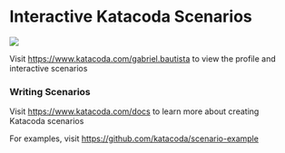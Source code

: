# Interactive Katacoda Scenarios

[![](http://shields.katacoda.com/katacoda/gabriel.bautista/count.svg)](https://www.katacoda.com/gabriel.bautista "Get your profile on Katacoda.com")

Visit https://www.katacoda.com/gabriel.bautista to view the profile and interactive scenarios

### Writing Scenarios
Visit https://www.katacoda.com/docs to learn more about creating Katacoda scenarios

For examples, visit https://github.com/katacoda/scenario-example

